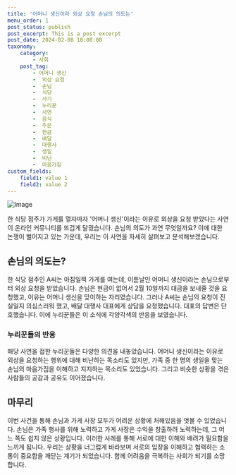 ```yaml
---
title: '어머니 생신이라 외상 요청 손님의 의도는'
menu_order: 1
post_status: publish
post_excerpt: This is a post excerpt
post_date: 2024-02-08 18:08:08
taxonomy:
    category:
        - 사회
    post_tag:
        - 어머니 생신
        -  외상 요청
        -  손님
        -  식당
        -  사기
        -  누리꾼
        -  사연
        -  음식
        -  주문
        -  현금
        -  배달
        -  대행사
        -  생일
        -  비난
        -  마음가짐
custom_fields:
    field1: value 1
    field2: value 2
---
```


![Image](https://imgnews.pstatic.net/image/003/2024/02/08/NISI20240208_0001477561_web_20240208135205_20240208153503577.jpg?type=w647)

한 식당 점주가 가게를 열자마자 '어머니 생신'이라는 이유로 외상을 요청 받았다는 사연이 온라인 커뮤니티를 뜨겁게 달궜습니다. 손님의 의도가 과연 무엇일까요? 이에 대한 논쟁이 벌어지고 있는 가운데, 우리는 이 사연을 자세히 살펴보고 분석해보겠습니다.
## 손님의 의도는?
한 식당 점주인 A씨는 아침일찍 가게를 여는데, 이튿날인 어머니 생신이라는 손님으로부터 외상 요청을 받았습니다. 손님은 현금이 없어서 2월 10일까지 대금을 보내줄 것을 요청했고, 이유는 어머니 생신을 맞이하는 자리였습니다. 그러나 A씨는 손님의 요청이 진실일지 의심스러워 했고, 배달 대행사 대표에게 상담을 요청했습니다. 대표의 답변은 단호했습니다. 이에 누리꾼들은 이 소식에 각양각색의 반응을 보였습니다.
### 누리꾼들의 반응
해당 사연을 접한 누리꾼들은 다양한 의견을 내놓았습니다. 어머니 생신이라는 이유로 외상을 요청하는 행위에 대해 비난하는 목소리도 있지만, 가족 중 한 명의 생일을 맞는 손님의 마음가짐을 이해하고 지지하는 목소리도 있었습니다. 그리고 비슷한 상황을 겪은 사람들의 공감과 공유도 이어졌습니다.
## 마무리
이번 사건을 통해 손님과 가게 사장 모두가 어려운 상황에 처해있음을 엿볼 수 있었습니다. 손님은 가족 행사를 위해 노력하고 가게 사장은 수익을 창출하려 노력하는데, 그 어느 쪽도 쉽지 않은 상황입니다. 이러한 사례를 통해 서로에 대한 이해와 배려가 필요함을 느끼게 됩니다. 우리는 상황을 너그럽게 바라보며 서로의 입장을 이해하고 협력하는 소통이 중요함을 깨닫는 계기가 되었습니다. 함께 어려움을 극복하는 사회가 되기를 소망합니다.
